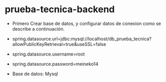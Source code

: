 # prueba-tecnica-backend

* Primero Crear base de datos, y configurar datos de conexion como se describe a continuación.

* spring.datasource.url=jdbc:mysql://localhost/db_prueba_tecnica?allowPublicKeyRetrieval=true&useSSL=false
* spring.datasource.username=root
* spring.datasource.password=meineko14

* Base de datos: Mysql
